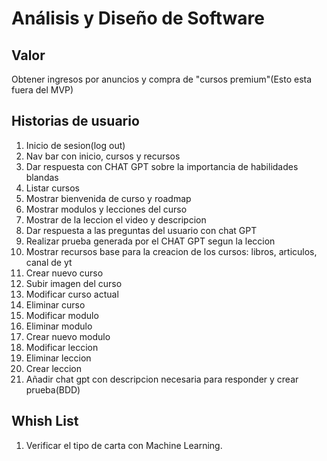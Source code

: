 # Análisis y Diseño de Software

## Valor

Obtener ingresos por anuncios y compra de "cursos premium"(Esto esta fuera del MVP)

## Historias de usuario

1. Inicio de sesion(log out)
2. Nav bar con inicio, cursos y recursos
3. Dar respuesta con CHAT GPT sobre la importancia de habilidades blandas
4. Listar cursos
5. Mostrar bienvenida de curso y roadmap
6. Mostrar modulos y lecciones del curso
7. Mostrar de la leccion el video y descripcion
8. Dar respuesta a las preguntas del usuario con chat GPT
9. Realizar prueba generada por el CHAT GPT segun la leccion
10. Mostrar recursos base para la creacion de los cursos: libros, articulos, canal de yt
11. Crear nuevo curso
12. Subir imagen del curso
13. Modificar curso actual
14. Eliminar curso
15. Modificar modulo
16. Eliminar modulo
17. Crear nuevo modulo
18. Modificar leccion
19. Eliminar leccion
20. Crear leccion
21. Añadir chat gpt con descripcion necesaria para responder y crear prueba(BDD)

## Whish List

1. Verificar el tipo de carta con Machine Learning.
